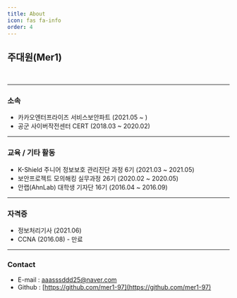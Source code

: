```yaml
---
title: About
icon: fas fa-info
order: 4
---
```



## **주대원(Mer1)**

<br />

---
### 소속
- 카카오엔터프라이즈 서비스보안파트 (2021.05 ~ )
- 공군 사이버작전센터 CERT (2018.03 ~ 2020.02)

---
### 교육 / 기타 활동
- K-Shield 주니어 정보보호 관리진단 과정 6기 (2021.03 ~ 2021.05)
- 보안프로젝트 모의해킹 실무과정 26기 (2020.02 ~ 2020.05)
- 안랩(AhnLab) 대학생 기자단 16기 (2016.04 ~ 2016.09)

---
### 자격증
- 정보처리기사 (2021.06)
- CCNA (2016.08) - 만료

---
### Contact
- E-mail : aaasssddd25@naver.com
- Github : [https://github.com/mer1-97](https://github.com/mer1-97)